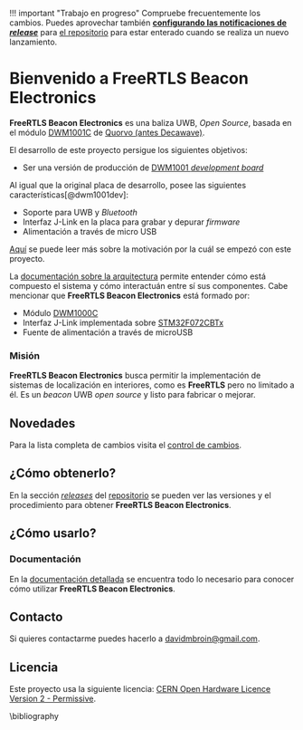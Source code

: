 !!! important "Trabajo en progreso"
    Compruebe frecuentemente los cambios. Puedes aprovechar también 
    [**configurando las notificaciones de _release_**](https://docs.gitlab.com/ee/user/profile/notifications.html) 
    para [el repositorio](https://gitlab.com/FreeRTLS/FreeRTLS-Beacon/FreeRTLS-Beacon-Electronics) para estar enterado cuando 
    se realiza un nuevo lanzamiento.

# Bienvenido a FreeRTLS Beacon Electronics
**FreeRTLS Beacon Electronics** es una baliza UWB, _Open Source_, basada en el módulo
[DWM1001C](https://www.decawave.com/product/dwm1001-module/) de [Quorvo (antes Decawave)](https://www.decawave.com/). 

El desarrollo de este proyecto persigue los siguientes objetivos:

- Ser una versión de producción de [DWM1001 _development board_](https://www.decawave.com/product/dwm1001-development-board/)

Al igual que la original placa de desarrollo, posee las siguientes características[@dwm1001dev]:

- Soporte para UWB y _Bluetooth_
- Interfaz J-Link en la placa para grabar y depurar _firmware_
- Alimentación a través de micro USB

[Aquí](requirements/index.html#por-que-hacerlo) se puede leer más sobre la motivación 
por la cuál se empezó con este proyecto.

La [documentación sobre la arquitectura](docs/architecture/index.md) permite entender cómo
está compuesto el sistema y cómo interactuán entre sí sus componentes. Cabe mencionar que 
**FreeRTLS Beacon Electronics** está formado por:

- Módulo [DWM1000C](https://www.decawave.com/product/dwm1001-module/)
- Interfaz J-Link implementada sobre 
[STM32F072CBTx](https://www.st.com/resource/en/datasheet/stm32f072c8.pdf)
- Fuente de alimentación a través de microUSB

### Misión
**FreeRTLS Beacon Electronics** busca permitir la implementación de sistemas de
localización en interiores, como es **FreeRTLS** pero no limitado a él. Es un _beacon_
UWB _open source_ y listo para fabricar o mejorar.

## Novedades
Para la lista completa de cambios visita el [control de cambios](CHANGELOG.md).

## ¿Cómo obtenerlo?
En la sección [_releases_](https://gitlab.com/FreeRTLS/FreeRTLS-Beacon/FreeRTLS-Beacon-Electronics/-/releases) del 
[repositorio](https://gitlab.com/FreeRTLS/FreeRTLS-Beacon/FreeRTLS-Beacon-Electronics) se pueden ver las versiones y el 
procedimiento para obtener **FreeRTLS Beacon Electronics**.

## ¿Cómo usarlo?
### Documentación
En la [documentación detallada](https://freertls.gitlab.io/FreeRTLS-Beacon/FreeRTLS-Beacon-Electronics) se encuentra todo
lo necesario para conocer cómo utilizar **FreeRTLS Beacon Electronics**.

## Contacto
Si quieres contactarme puedes hacerlo a davidmbroin@gmail.com.

## Licencia
Este proyecto usa la siguiente licencia: [CERN Open Hardware Licence Version 2 - Permissive](LICENSE.md).

\bibliography

